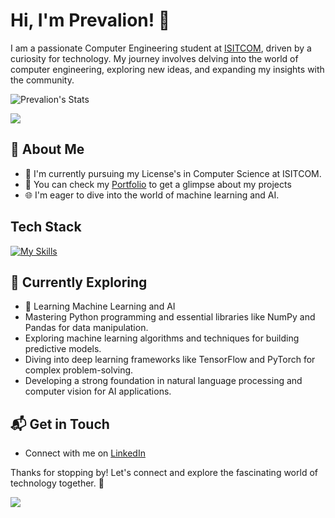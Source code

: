 # Hi, I'm Prevalion! 👋

I am a passionate Computer Engineering student at [ISITCOM](https://isitcom.rnu.tn/), driven by a curiosity for technology. My journey involves delving into the world of computer engineering, exploring new ideas, and expanding my insights with the community.

![Prevalion's Stats](https://github-readme-stats.vercel.app/api?username=Prevalion&theme=vue-dark&show_icons=true&hide_border=true&count_private=true)

<a href="https://github.com/Prevalion">
    <img src="https://komarev.com/ghpvc/?username=Prevalion&style=for-the-badge">
</a>

## 🚀 About Me

- 🔭 I'm currently pursuing my License's in Computer Science at ISITCOM.
- 📝 You can check my [Portfolio](https://prevalion.github.io/portfolio/) to get a glimpse about my projects
- 🌐 I'm eager to dive into the world of machine learning and AI.


## Tech Stack
[![My Skills](https://skillicons.dev/icons?i=js,html,css,github,py,vscode&perline=3)](https://skillicons.dev)

## 🌱 Currently Exploring

- 🚀 Learning Machine Learning and AI
- Mastering Python programming and essential libraries like NumPy and Pandas for data manipulation.
- Exploring machine learning algorithms and techniques for building predictive models.
- Diving into deep learning frameworks like TensorFlow and PyTorch for complex problem-solving.
- Developing a strong foundation in natural language processing and computer vision for AI applications. 



## 📬 Get in Touch

- Connect with me on [LinkedIn](https://www.linkedin.com/in/medayoubgh/)

Thanks for stopping by! Let's connect and explore the fascinating world of technology together. 🚀

![](https://hit.yhype.me/github/profile?user_id=88796214)

<!--

Here are some ideas to get you started:

- 🔭 I’m currently working on ...
- 🌱 I’m currently learning ...
- 👯 I’m looking to collaborate on ...
- 🤔 I’m looking for help with ...
- 💬 Ask me about ...
- 📫 How to reach me: ...
- ⚡ Fun fact: ...

unused:
 ## 🏆 Achievements

- 🌟

-->
